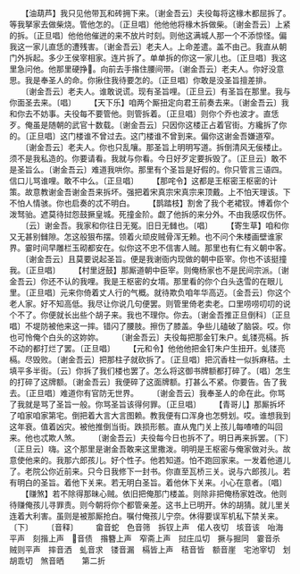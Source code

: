 <!-- { "loadSidebar": true } -->
　　【油葫芦】我只见他带瓦和砖拥下来。〔谢金吾云〕夫役每将这椽木都屈拆了。等我拏家去做柴烧。管他怎的。〔正旦唱〕他他他将椽木拆做柴。〔谢金吾云〕上紧的拆。〔正旦唱〕他他他催迸的来不放片时刻。则他这满城人那一个不添惊怪。偏我这一家儿直恁的遭残害。〔谢金吾云〕老夫人。上命差遣。盖不由己。我直从朝门外拆起。多少王侯宰相家。连片拆了。单单拆的你这一家儿也。〔正旦唱〕我这里急问他。他那里硬挣。向前去手揝住腰间带。〔谢金吾云〕老夫人。你好没意思。我是奉圣人的命。你揪住我待要怎的。〔正旦唱〕你敢是没圣旨擅差排。
　　〔谢金吾云〕老夫人。谁敢说谎。现有圣旨哩。〔正旦云〕有圣旨在那里。我与你面圣去来。〔唱〕
　　【天下乐】咱两个厮扭定向君王前奏去来。〔谢金吾云〕我和你去不妨事。夫役每不要管他。则管拆着。〔正旦唱〕则你个乔也波才。直恁歹。俺虽是随朝的武官十数载。〔谢金吾云〕只因你这楼正占着官街。方纔拆了你的。〔正旦唱〕这门楼谁不曾过去。这门楼谁不曾到来。偏你这谢金吾嫌道窄。
　　〔谢金吾云〕老夫人。你也只乱嚷。那圣旨上明明写道。拆倒清风无佞楼止。须不是我私造的。你要请看。我就与你看。今日好歹定要拆毁了。〔正旦云〕敢不是圣旨么。〔谢金吾云〕难道我哄你。那里有个圣旨是好假的。你只管言三语四。信口儿骂谁哩。敢不中么。〔正旦唱〕
　　【那咤令】这都是王枢密王枢密的计策。故意教谢金吾谢金吾来拆坏。强把着宋真宗宋真宗来顶戴。上不怕天理该。下不怕人情骇。你也启奏的忒不明白。
　　【鹊踏枝】割舍了我个老裙钗。博着你个泼驽骀。遮莫待挝怨鼓撅皇城。死撞金阶。觑了他拆的来分外。不由我感叹伤怀。
　　〔云〕谢金吾。我家和你往日无冤。旧日无雠也。〔唱〕
　　【寄生草】咱和你又无甚别雠隙。怎这般狠布摆。领着火顽皮贼骨浑无赖。也不问个朱楼画壁谁家界。霎时间早雕栏玉砌都安在。似你这不忠不信害人贼。那里也有仁有义朝中客。
　　〔谢金吾云〕且莫要说起圣旨。便是我谢衙内现做的朝中臣宰。你也不该挺撞我。〔正旦唱〕
　　【村里迓鼓】那厮道朝中臣宰。则俺杨家也不是民间宗派。〔谢金吾云〕你还不认的我哩。我是王枢密的女壻。那里看的你个白头迭雪的在眼儿里。〔正旦唱〕元来你倚着丈人行的气概。就待欺负咱年华高迈。〔金吾云〕你这个老人家。好不知高低。我尽让你说几句便罢。则管里倚老卖老。口里唠唠叨叨的说个不了。你便就长出些个胡子来。我也不理你。你去。〔谢金吾推正旦倒科〕〔正旦唱〕不堤防被他来这一摔。错闪了腰肢。擦伤了膝盖。争些儿磕破了脑袋。哎。你也可怜俺个白头的这妳妳。
　　〔谢金吾云〕夫役每把那金钉朱户。虬镂亮槅。拆不动的都打烂了罢。〔正旦唱〕
　　【元和令】他他他把金钉朱户生扭开。虬镂亮槅。尽毁败。〔谢金吾云〕把那柱子就砍拆了。〔正旦唱〕把沉香柱一似拆麻秸。土填平多半街。〔云〕你拆了我们楼也罢了。怎么将这御书牌额都打碎了。〔唱〕怎生的打碎了这牌额。〔谢金吾云〕我便碎了这面牌额。打甚么不紧。你要告。告了我去。〔正旦唱〕难道你有官防无世界。
　　〔谢金吾云〕我奉圣人的命在此。你骂了我就是骂了圣旨一般。你骂圣旨该得何罪。〔正旦唱〕
　　【青哥儿】那厮拆坏了咱家咱家第宅。倒把着大言大言图赖。教我便有口浑身也怎劈划。哎。谁想我到这年衰。值着凶灾。被他推倒当街。跌损形骸。直从鬼门关上孩儿每喳喳的叫回来。他也忒欺人煞。
　　〔谢金吾云〕夫役每今日也拆不了。明日再来拆罢。〔下〕〔正旦云〕嗨。这个那里是谢金吾敢来这里撒泼。明明是王枢密与俺家做对头。故意使他来的。我那六郎孩儿。好个性子。他若知道。怕不跑回家来。一发着他道儿了。老院公你近前来。只今日我修下一封书。你直至瓦桥三关。说与六郎孩儿。若有明白的圣旨。着他下关来。若无明白圣旨。着他休下关来。小心在意者。〔唱〕
　　【赚煞】若不除得那昧心贼。依旧把俺那门楼盖。则除非把俺杨家姓改。他则待赚俺孩儿寻罪责。则今朝将你个都管亲差。这书上已明开。休的胡猜。就儿里关连着大利害。虽则是被那厮抢白。嘱付俺孩儿宁奈。休得要误军机私下禁关来。〔下〕
　　〔音释〕
　　畲音蛇　色音筛　拆钗上声　偌人夜切　垓音该　咍海平声　刻揩上声　音债　揝簪上声　窄斋上声　挝庄瓜切　撅与掘同　霎音杀　贼则平声　摔音洒　虬音求　镂音漏　槅皆上声　秸音皆　额音崖　宅池宰切　划胡乖切　煞音晒
　　第二折
